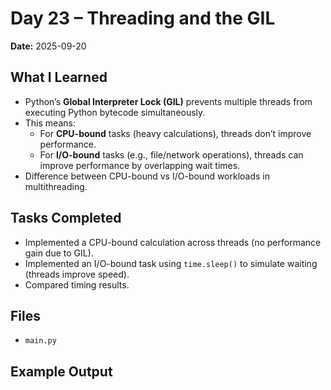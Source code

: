 # Day 23 – Threading and the GIL

**Date:** 2025-09-20  

## What I Learned
- Python’s **Global Interpreter Lock (GIL)** prevents multiple threads from executing Python bytecode simultaneously.
- This means:
  - For **CPU-bound** tasks (heavy calculations), threads don’t improve performance.
  - For **I/O-bound** tasks (e.g., file/network operations), threads can improve performance by overlapping wait times.
- Difference between CPU-bound vs I/O-bound workloads in multithreading.

## Tasks Completed
- Implemented a CPU-bound calculation across threads (no performance gain due to GIL).
- Implemented an I/O-bound task using `time.sleep()` to simulate waiting (threads improve speed).
- Compared timing results.

## Files
- `main.py`

## Example Output
